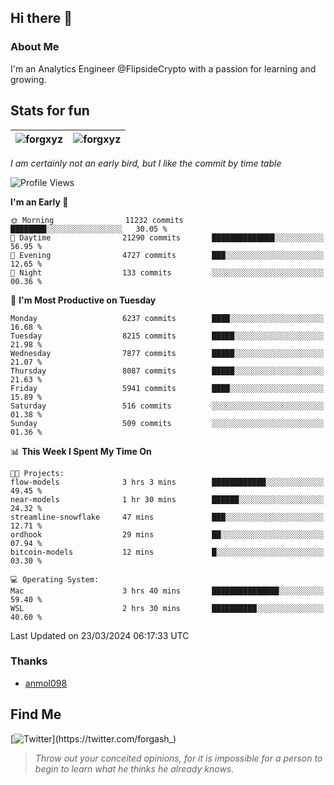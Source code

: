 ## Hi there 👋

### About Me

I'm an Analytics Engineer @FlipsideCrypto with a passion for learning and growing.
  
## Stats for fun

| <img align="center" src="https://github-readme-streak-stats.herokuapp.com/?user=forgxyz&theme=tokyonight" alt="forgxyz" /> | <img align="center" src="https://github-readme-stats.vercel.app/api?username=forgxyz&theme=tokyonight&show_icons=true" alt="forgxyz" /> |
| ------------- |------------- |

*I am certainly not an early bird, but I like the commit by time table*  

<!--START_SECTION:waka-->
![Profile Views](http://img.shields.io/badge/Profile%20Views-0-blue)

**I'm an Early 🐤** 

```text
🌞 Morning                11232 commits       ████████░░░░░░░░░░░░░░░░░   30.05 % 
🌆 Daytime                21290 commits       ██████████████░░░░░░░░░░░   56.95 % 
🌃 Evening                4727 commits        ███░░░░░░░░░░░░░░░░░░░░░░   12.65 % 
🌙 Night                  133 commits         ░░░░░░░░░░░░░░░░░░░░░░░░░   00.36 % 
```
📅 **I'm Most Productive on Tuesday** 

```text
Monday                   6237 commits        ████░░░░░░░░░░░░░░░░░░░░░   16.68 % 
Tuesday                  8215 commits        █████░░░░░░░░░░░░░░░░░░░░   21.98 % 
Wednesday                7877 commits        █████░░░░░░░░░░░░░░░░░░░░   21.07 % 
Thursday                 8087 commits        █████░░░░░░░░░░░░░░░░░░░░   21.63 % 
Friday                   5941 commits        ████░░░░░░░░░░░░░░░░░░░░░   15.89 % 
Saturday                 516 commits         ░░░░░░░░░░░░░░░░░░░░░░░░░   01.38 % 
Sunday                   509 commits         ░░░░░░░░░░░░░░░░░░░░░░░░░   01.36 % 
```


📊 **This Week I Spent My Time On** 

```text
🐱‍💻 Projects: 
flow-models              3 hrs 3 mins        ████████████░░░░░░░░░░░░░   49.45 % 
near-models              1 hr 30 mins        ██████░░░░░░░░░░░░░░░░░░░   24.32 % 
streamline-snowflake     47 mins             ███░░░░░░░░░░░░░░░░░░░░░░   12.71 % 
ordhook                  29 mins             ██░░░░░░░░░░░░░░░░░░░░░░░   07.94 % 
bitcoin-models           12 mins             █░░░░░░░░░░░░░░░░░░░░░░░░   03.30 % 

💻 Operating System: 
Mac                      3 hrs 40 mins       ███████████████░░░░░░░░░░   59.40 % 
WSL                      2 hrs 30 mins       ██████████░░░░░░░░░░░░░░░   40.60 % 
```


 Last Updated on 23/03/2024 06:17:33 UTC
<!--END_SECTION:waka-->

### Thanks
 - [anmol098](https://github.com/anmol098/waka-readme-stats/)
  
## Find Me
[![Twitter](https://img.shields.io/twitter/url/https/twitter.com/forgash_.svg?style=social&label=Follow%20%40forgash_)](https://twitter.com/forgash_)


> *Throw out your conceited opinions, for it is impossible for a person to begin to learn what he thinks he already knows.* 
